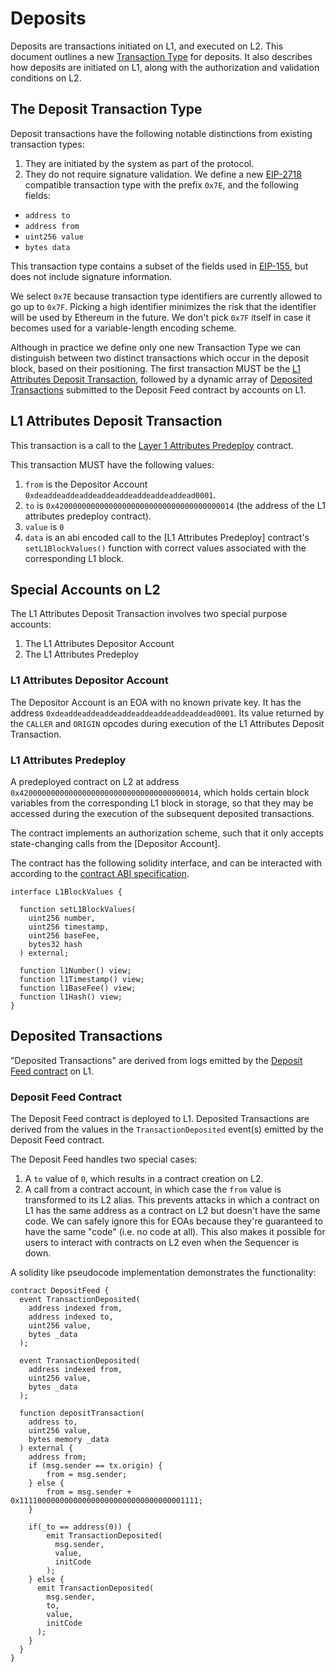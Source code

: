 # Deposits

<!-- All glossary references in this file. -->
[transaction-type]: /glossary.md#transaction-type

Deposits are transactions initiated on L1, and executed on L2. This document outlines a new
[Transaction Type][transaction-type] for deposits. It also describes how deposits are initiated on
L1, along with the authorization and validation conditions on L2.

## The Deposit Transaction Type

Deposit transactions have the following notable distinctions from existing transaction types:

1. They are initiated by the system as part of the protocol.
2. They do not require signature validation.
We define a new [EIP-2718] compatible transaction type with the prefix `0x7E`, and the following
fields:

[EIP-2718]: <https://eips.ethereum.org/EIPS/eip-2718>

<!-- ToDo: set to more GoLang like type defs? -->
- `address to`
- `address from`
- `uint256 value`
- `bytes data`

This transaction type contains a subset of the fields used in [EIP-155], but does not include
signature information.

[EIP-155]: https://eips.ethereum.org/EIPS/eip-155
We select `0x7E` because transaction type identifiers are currently allowed to go up to `0x7F`.
Picking a high identifier minimizes the risk that the identifier will be used by Ethereum in the
future. We don't pick `0x7F` itself in case it becomes used for a variable-length encoding scheme.

Although in practice we define only one new Transaction Type we can distinguish between two distinct
transactions which occur in the deposit block, based on their positioning. The first transaction
MUST be the [L1 Attributes Deposit Transaction][l1-attributes-deposit-transaction], followed by a
dynamic array of [Deposited Transactions][deposited-transactions] submitted to the Deposit Feed
contract by accounts on L1.

## L1 Attributes Deposit Transaction

[l1-attributes-deposit-transaction]: #l1-attributes-deposit-transaction

This transaction is a call to the [Layer 1 Attributes Predeploy][l1-attributes-predeploy] contract.

This transaction MUST have the following values:

1. `from` is the Depositor Account `0xdeaddeaddeaddeaddeaddeaddeaddeaddead0001`.
1. `to` is `0x4200000000000000000000000000000000000014` (the address of the L1 attributes predeploy
   contract).
1. `value` is `0`
1. `data` is an abi encoded call to the [L1 Attributes Predeploy] contract's `setL1BlockValues()`
   function with correct values associated with the corresponding L1 block.

## Special Accounts on L2

The L1 Attributes Deposit Transaction involves two special purpose accounts:

1. The L1 Attributes Depositor Account
2. The L1 Attributes Predeploy

### L1 Attributes Depositor Account

[l1-attributes-depositor-account]: #l1-attributes-depositor-account

The Depositor Account is an EOA with no known private key. It has the address
`0xdeaddeaddeaddeaddeaddeaddeaddeaddead0001`. Its value returned by the `CALLER` and `ORIGIN`
opcodes during execution of the L1 Attributes Deposit Transaction.

### L1 Attributes Predeploy

[l1-attributes-predeploy]: #l1-attributes-predeploy

A predeployed contract on L2 at address `0x4200000000000000000000000000000000000014`, which holds
certain block variables from the corresponding L1 block in storage, so that they may be accessed
during the execution of the subsequent deposited transactions.

The contract implements an authorization scheme, such that it only accepts state-changing calls from
the [Depositor Account].

The contract has the following solidity interface, and can be interacted with according to the
[contract ABI specification][ABI].

[ABI]: https://docs.soliditylang.org/en/v0.8.10/abi-spec.html

```solidity
interface L1BlockValues {

  function setL1BlockValues(
    uint256 number,
    uint256 timestamp,
    uint256 baseFee,
    bytes32 hash
  ) external;

  function l1Number() view;
  function l1Timestamp() view;
  function l1BaseFee() view;
  function l1Hash() view;
}
```

## Deposited Transactions

[deposited-transactions]: #deposited-transactions

"Deposited Transactions" are derived from logs emitted by the [Deposit Feed
contract][deposit-feed-contract] on L1.

### Deposit Feed Contract

[deposit-feed-contract]: #deposit-feed-contract

The Deposit Feed contract is deployed to L1. Deposited Transactions are derived from the values in
the `TransactionDeposited` event(s) emitted by the Deposit Feed contract.

The Deposit Feed handles two special cases:

1. A `to` value of `0`, which results in a contract creation on L2.
2. A call from a contract account, in which case the `from` value is transformed to its L2 alias.
   This prevents attacks in which a contract on L1 has the same address as a contract on L2 but
   doesn't have the same code. We can safely ignore this for EOAs because they're guaranteed to have
   the same "code" (i.e. no code at all). This also makes it possible for users to interact with
   contracts on L2 even when the Sequencer is down.

A solidity like pseudocode implementation demonstrates the functionality:

```solidity
contract DepositFeed {
  event TransactionDeposited(
    address indexed from,
    address indexed to,
    uint256 value,
    bytes _data
  );

  event TransactionDeposited(
    address indexed from,
    uint256 value,
    bytes _data
  );

  function depositTransaction(
    address to,
    uint256 value,
    bytes memory _data
  ) external {
    address from;
    if (msg.sender == tx.origin) {
        from = msg.sender;
    } else {
        from = msg.sender + 0x1111000000000000000000000000000000001111;
    }

    if(_to == address(0)) {
        emit TransactionDeposited(
          msg.sender,
          value,
          initCode
        );
    } else {
      emit TransactionDeposited(
        msg.sender,
        to,
        value,
        initCode
      );
    }
  }
}
```
